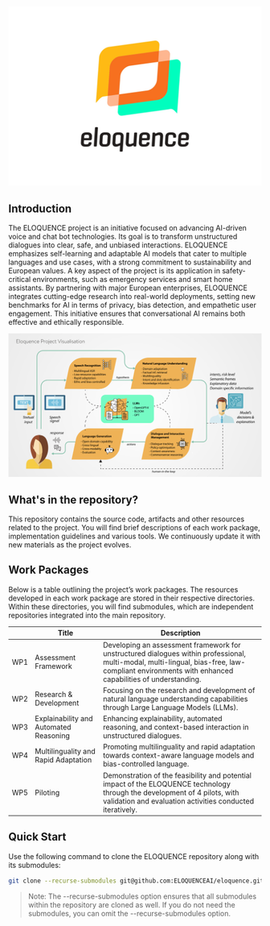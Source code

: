 ![Logo](materials/images/logo.jpg)

## Introduction
The ELOQUENCE project is an initiative focused on advancing AI-driven voice and chat bot technologies. Its goal is to transform unstructured dialogues into clear, safe, and unbiased interactions. ELOQUENCE emphasizes self-learning and adaptable AI models that cater to multiple languages and use cases, with a strong commitment to sustainability and European values. A key aspect of the project is its application in safety-critical environments, such as emergency services and smart home assistants. By partnering with major European enterprises, ELOQUENCE integrates cutting-edge research into real-world deployments, setting new benchmarks for AI in terms of privacy, bias detection, and empathetic user engagement. This initiative ensures that conversational AI remains both effective and ethically responsible.

![Eloquence](materials/images/eloquence.jpg)

## What's in the repository?  

This repository contains the source code, artifacts and other resources related to the project. You will find brief descriptions of each work package, implementation guidelines and various tools. We continuously update it with new materials as the project evolves.  

## Work Packages

Below is a table outlining the project’s work packages. The resources developed in each work package are stored in their respective directories. Within these directories, you will find submodules, which are independent repositories integrated into the main repository.

|  | Title | Description |
| ------ | ------ | ------ |
| WP1 | Assessment Framework | Developing an assessment framework for unstructured dialogues within professional, multi-modal, multi-lingual, bias-free, law-compliant environments with enhanced capabilities of understanding. |
| WP2 | Research & Development | Focusing on the research and development of natural language understanding capabilities through Large Language Models (LLMs). |
| WP3 | Explainability and Automated Reasoning | Enhancing explainability, automated reasoning, and context-based interaction in unstructured dialogues. |
| WP4 | Multilinguality and Rapid Adaptation | Promoting multilinguality and rapid adaptation towards context-aware language models and bias-controlled language. |
| WP5 | Piloting | Demonstration of the feasibility and potential impact of the ELOQUENCE technology through the development of 4 pilots, with validation and evaluation activities conducted iteratively. |

## Quick Start  

Use the following command to clone the ELOQUENCE repository along with its submodules:

```bash
git clone --recurse-submodules git@github.com:ELOQUENCEAI/eloquence.git
```
> Note: The --recurse-submodules option ensures that all submodules within the repository are cloned as well. If you do not need the submodules, you can omit the --recurse-submodules option.